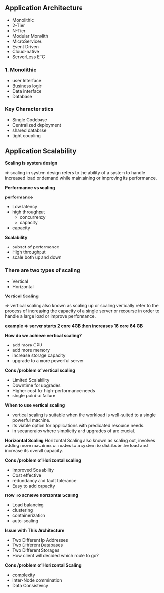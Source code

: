 ## Application Architecture

- Monolithic
- 2-Tier
- N-Tier
- Modular Monolith
- MicroServices
- Event Driven
- Cloud-native
- ServerLess ETC

### 1. Monolithic

- user Interface
- Business logic
- Data interface
- Database

### Key Characteristics

- Single Codebase
- Centralized deployment
- shared database
- tight coupling

## Application Scalability

**Scaling is system design**

⇒ scaling in system design refers to the ability of a system to handle increased load or demand while maintaining or improving its performance.

**Performance vs scaling**

**performance**

- Low latency
- high throughput
  - concurrency
  - capacity
- capacity

**Scalability**

- subset of performance
- High throughput
- scale both up and down

### There are two types of scaling

- Vertical
- Horizontal

**Vertical Scaling**

⇒ vertical scaling also known as scaling up or scaling vertically refer to the process of increasing the capacity of a single server or recourse in order to handle a large load or improve performance.

**example ⇒ server starts 2 core 4GB then increases 16 core 64 GB**

**How do we achieve vertical scaling?**

- add more CPU
- add more memory
- increase storage capacity
- upgrade to a more powerful server

**Cons /problem of vertical scaling**

- Limited Scalability
- Downtime for upgrades
- Higher cost for high-performance needs
- single point of failure

**When to use vertical scaling**

- vertical scaling is suitable when the workload is well-suited to a single powerful machine.
- its viable option for applications with predicated resource needs.
- in secaneraios where simplicity and upgrades of are crucial.

**Horizontal Scaling**
Horizontal Scaling also known as scaling out, involves adding more machines or nodes to a system to distribute the load and increase its overall capacity.

**Cons /problem of Horizontal scaling**

- Improved Scalability
- Cost effective
- redundancy and fault tolerance
- Easy to add capacity

**How To achieve Horizontal Scaling**

- Load balancing
- clustering
- containerization
- auto-scaling

**Issue with This Architecture**

- Two Different Ip Addresses
- Two Different Databases
- Two Different Storages
- How client will decided which route to go?

**Cons /problem of Horizontal Scaling**

- complexity
- inter-Node commination
- Data Consistency
